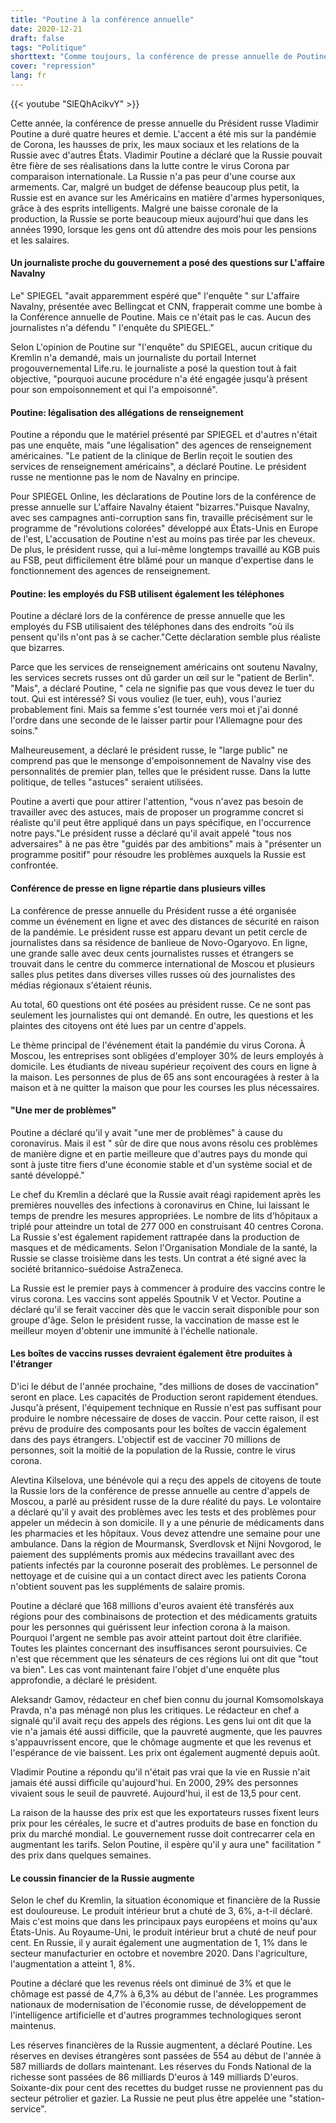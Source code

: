 ```yaml
---
title: "Poutine à la conférence annuelle"
date: 2020-12-21
draft: false
tags: "Politique"
shorttext: "Comme toujours, la conférence de presse annuelle de Poutine contient d'autres informations que les médias allemands aimeraient nous tromper."
cover: "repression"
lang: fr
---
```


{{< youtube "SlEQhAcikvY" >}}

Cette année, la conférence de presse annuelle du Président russe Vladimir Poutine a duré quatre heures et demie. L'accent a été mis sur la pandémie de Corona, les hausses de prix, les maux sociaux et les relations de la Russie avec d'autres États. Vladimir Poutine a déclaré que la Russie pouvait être fière de ses réalisations dans la lutte contre le virus Corona par comparaison internationale. La Russie n'a pas peur d'une course aux armements. Car, malgré un budget de défense beaucoup plus petit, la Russie est en avance sur les Américains en matière d'armes hypersoniques, grâce à des esprits intelligents. Malgré une baisse coronale de la production, la Russie se porte beaucoup mieux aujourd'hui que dans les années 1990, lorsque les gens ont dû attendre des mois pour les pensions et les salaires.

#### Un journaliste proche du gouvernement a posé des questions sur L'affaire Navalny

Le" SPIEGEL "avait apparemment espéré que" l'enquête " sur L'affaire Navalny, présentée avec Bellingcat et CNN, frapperait comme une bombe à la Conférence annuelle de Poutine. Mais ce n'était pas le cas. Aucun des journalistes n'a défendu " l'enquête du SPIEGEL."

Selon L'opinion de Poutine sur "l'enquête" du SPIEGEL, aucun critique du Kremlin n'a demandé, mais un journaliste du portail Internet progouvernemental Life.ru. le journaliste a posé la question tout à fait objective, "pourquoi aucune procédure n'a été engagée jusqu'à présent pour son empoisonnement et qui l'a empoisonné".

#### Poutine: légalisation des allégations de renseignement

Poutine a répondu que le matériel présenté par SPIEGEL et d'autres n'était pas une enquête, mais "une légalisation" des agences de renseignement américaines. "Le patient de la clinique de Berlin reçoit le soutien des services de renseignement américains", a déclaré Poutine. Le président russe ne mentionne pas le nom de Navalny en principe.

Pour SPIEGEL Online, les déclarations de Poutine lors de la conférence de presse annuelle sur L'affaire Navalny étaient "bizarres."Puisque Navalny, avec ses campagnes anti-corruption sans fin, travaille précisément sur le programme de "révolutions colorées" développé aux États-Unis en Europe de l'est, L'accusation de Poutine n'est au moins pas tirée par les cheveux. De plus, le président russe, qui a lui-même longtemps travaillé au KGB puis au FSB, peut difficilement être blâmé pour un manque d'expertise dans le fonctionnement des agences de renseignement.

#### Poutine: les employés du FSB utilisent également les téléphones

Poutine a déclaré lors de la conférence de presse annuelle que les employés du FSB utilisaient des téléphones dans des endroits "où ils pensent qu'ils n'ont pas à se cacher."Cette déclaration semble plus réaliste que bizarres.

Parce que les services de renseignement américains ont soutenu Navalny, les services secrets russes ont dû garder un œil sur le "patient de Berlin". "Mais", a déclaré Poutine, " cela ne signifie pas que vous devez le tuer du tout. Qui est intéressé? Si vous vouliez (le tuer, euh), vous l'auriez probablement fini. Mais sa femme s'est tournée vers moi et j'ai donné l'ordre dans une seconde de le laisser partir pour l'Allemagne pour des soins."

Malheureusement, a déclaré le président russe, le "large public" ne comprend pas que le mensonge d'empoisonnement de Navalny vise des personnalités de premier plan, telles que le président russe. Dans la lutte politique, de telles "astuces" seraient utilisées.

Poutine a averti que pour attirer l'attention, "vous n'avez pas besoin de travailler avec des astuces, mais de proposer un programme concret si réaliste qu'il peut être appliqué dans un pays spécifique, en l'occurrence notre pays."Le président russe a déclaré qu'il avait appelé "tous nos adversaires" à ne pas être "guidés par des ambitions" mais à "présenter un programme positif" pour résoudre les problèmes auxquels la Russie est confrontée.

#### Conférence de presse en ligne répartie dans plusieurs villes

La conférence de presse annuelle du Président russe a été organisée comme un événement en ligne et avec des distances de sécurité en raison de la pandémie. Le président russe est apparu devant un petit cercle de journalistes dans sa résidence de banlieue de Novo-Ogaryovo. En ligne, une grande salle avec deux cents journalistes russes et étrangers se trouvait dans le centre du commerce international de Moscou et plusieurs salles plus petites dans diverses villes russes où des journalistes des médias régionaux s'étaient réunis.

Au total, 60 questions ont été posées au président russe. Ce ne sont pas seulement les journalistes qui ont demandé. En outre, les questions et les plaintes des citoyens ont été lues par un centre d'appels.

Le thème principal de l'événement était la pandémie du virus Corona. À Moscou, les entreprises sont obligées d'employer 30% de leurs employés à domicile. Les étudiants de niveau supérieur reçoivent des cours en ligne à la maison. Les personnes de plus de 65 ans sont encouragées à rester à la maison et à ne quitter la maison que pour les courses les plus nécessaires.

#### "Une mer de problèmes"

Poutine a déclaré qu'il y avait "une mer de problèmes" à cause du coronavirus. Mais il est " sûr de dire que nous avons résolu ces problèmes de manière digne et en partie meilleure que d'autres pays du monde qui sont à juste titre fiers d'une économie stable et d'un système social et de santé développé."

Le chef du Kremlin a déclaré que la Russie avait réagi rapidement après les premières nouvelles des infections à coronavirus en Chine, lui laissant le temps de prendre les mesures appropriées. Le nombre de lits d'hôpitaux a triplé pour atteindre un total de 277 000 en construisant 40 centres Corona. La Russie s'est également rapidement rattrapée dans la production de masques et de médicaments. Selon l'Organisation Mondiale de la santé, la Russie se classe troisième dans les tests. Un contrat a été signé avec la société britannico-suédoise AstraZeneca.

La Russie est le premier pays à commencer à produire des vaccins contre le virus corona. Les vaccins sont appelés Spoutnik V et Vector. Poutine a déclaré qu'il se ferait vacciner dès que le vaccin serait disponible pour son groupe d'âge. Selon le président russe, la vaccination de masse est le meilleur moyen d'obtenir une immunité à l'échelle nationale.

#### Les boîtes de vaccins russes devraient également être produites à l'étranger

D'ici le début de l'année prochaine, "des millions de doses de vaccination" seront en place. Les capacités de Production seront rapidement étendues. Jusqu'à présent, l'équipement technique en Russie n'est pas suffisant pour produire le nombre nécessaire de doses de vaccin. Pour cette raison, il est prévu de produire des composants pour les boîtes de vaccin également dans des pays étrangers. L'objectif est de vacciner 70 millions de personnes, soit la moitié de la population de la Russie, contre le virus corona.

Alevtina Kilselova, une bénévole qui a reçu des appels de citoyens de toute la Russie lors de la conférence de presse annuelle au centre d'appels de Moscou, a parlé au président russe de la dure réalité du pays. Le volontaire a déclaré qu'il y avait des problèmes avec les tests et des problèmes pour appeler un médecin à son domicile. Il y a une pénurie de médicaments dans les pharmacies et les hôpitaux. Vous devez attendre une semaine pour une ambulance. Dans la région de Mourmansk, Sverdlovsk et Nijni Novgorod, le paiement des suppléments promis aux médecins travaillant avec des patients infectés par la couronne poserait des problèmes. Le personnel de nettoyage et de cuisine qui a un contact direct avec les patients Corona n'obtient souvent pas les suppléments de salaire promis.

Poutine a déclaré que 168 millions d'euros avaient été transférés aux régions pour des combinaisons de protection et des médicaments gratuits pour les personnes qui guérissent leur infection corona à la maison. Pourquoi l'argent ne semble pas avoir atteint partout doit être clarifiée. Toutes les plaintes concernant des insuffisances seront poursuivies. Ce n'est que récemment que les sénateurs de ces régions lui ont dit que "tout va bien". Les cas vont maintenant faire l'objet d'une enquête plus approfondie, a déclaré le président.

Aleksandr Gamov, rédacteur en chef bien connu du journal Komsomolskaya Pravda, n'a pas ménagé non plus les critiques. Le rédacteur en chef a signalé qu'il avait reçu des appels des régions. Les gens lui ont dit que la vie n'a jamais été aussi difficile, que la pauvreté augmente, que les pauvres s'appauvrissent encore, que le chômage augmente et que les revenus et l'espérance de vie baissent. Les prix ont également augmenté depuis août.

Vladimir Poutine a répondu qu'il n'était pas vrai que la vie en Russie n'ait jamais été aussi difficile qu'aujourd'hui. En 2000, 29% des personnes vivaient sous le seuil de pauvreté. Aujourd'hui, il est de 13,5 pour cent.

La raison de la hausse des prix est que les exportateurs russes fixent leurs prix pour les céréales, le sucre et d'autres produits de base en fonction du prix du marché mondial. Le gouvernement russe doit contrecarrer cela en augmentant les tarifs. Selon Poutine, il espère qu'il y aura une" facilitation " des prix dans quelques semaines.

#### Le coussin financier de la Russie augmente

Selon le chef du Kremlin, la situation économique et financière de la Russie est douloureuse. Le produit intérieur brut a chuté de 3, 6%, a-t-il déclaré. Mais c'est moins que dans les principaux pays européens et moins qu'aux États-Unis. Au Royaume-Uni, le produit intérieur brut a chuté de neuf pour cent. En Russie, il y aurait également une augmentation de 1, 1% dans le secteur manufacturier en octobre et novembre 2020. Dans l'agriculture, l'augmentation a atteint 1, 8%.

Poutine a déclaré que les revenus réels ont diminué de 3% et que le chômage est passé de 4,7% à 6,3% au début de l'année. Les programmes nationaux de modernisation de l'économie russe, de développement de l'intelligence artificielle et d'autres programmes technologiques seront maintenus.

Les réserves financières de la Russie augmentent, a déclaré Poutine. Les réserves en devises étrangères sont passées de 554 au début de l'année à 587 milliards de dollars maintenant. Les réserves du Fonds National de la richesse sont passées de 86 milliards D'euros à 149 milliards D'euros. Soixante-dix pour cent des recettes du budget russe ne proviennent pas du secteur pétrolier et gazier. La Russie ne peut plus être appelée une "station-service".
